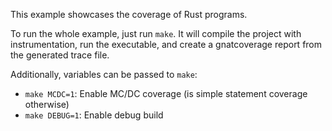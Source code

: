 This example showcases the coverage of Rust programs.

To run the whole example, just run `make`. It will compile the project with
instrumentation, run the executable, and create a gnatcoverage report from the
generated trace file.

Additionally, variables can be passed to `make`:

- `make MCDC=1`: Enable MC/DC coverage (is simple statement coverage otherwise)
- `make DEBUG=1`: Enable debug build
